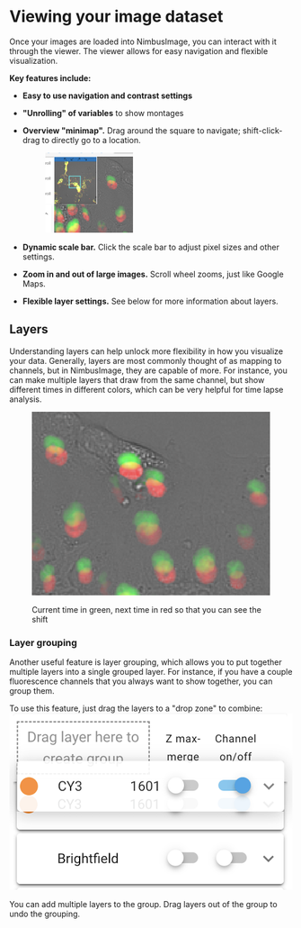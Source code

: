 # Viewing your image dataset

Once your images are loaded into NimbusImage, you can interact with it through the viewer. The viewer allows for easy navigation and flexible visualization.

**Key features include:**

* **Easy to use navigation and contrast settings**
* **"Unrolling" of variables** to show montages
*   **Overview "minimap".** Drag around the square to navigate; shift-click-drag to directly go to a location.

    <figure><img src="../.gitbook/assets/image (6).png" alt="" width="156"><figcaption></figcaption></figure>
* **Dynamic scale bar.** Click the scale bar to adjust pixel sizes and other settings.
* **Zoom in and out of large images.** Scroll wheel zooms, just like Google Maps.
* **Flexible layer settings.** See below for more information about layers.

## Layers

Understanding layers can help unlock more flexibility in how you visualize your data. Generally, layers are most commonly thought of as mapping to channels, but in NimbusImage, they are capable of more. For instance, you can make multiple layers that draw from the same channel, but show different times in different colors, which can be very helpful for time lapse analysis.

<figure><img src="../.gitbook/assets/image (7).png" alt=""><figcaption><p>Current time in green, next time in red so that you can see the shift</p></figcaption></figure>

### Layer grouping

Another useful feature is layer grouping, which allows you to put together multiple layers into a single grouped layer. For instance, if you have a couple fluorescence channels that you always want to show together, you can group them.

To use this feature, just drag the layers to a "drop zone" to combine:![](<../.gitbook/assets/image (8).png>)

You can add multiple layers to the group. Drag layers out of the group to undo the grouping.
